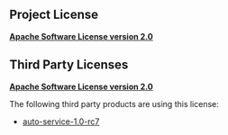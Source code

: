 <!-- Created by CodeLicenseManager -->
## Project License

__[Apache Software License version 2.0](http://www.apache.org/licenses/LICENSE-2.0.html)__

## Third Party Licenses

__[Apache Software License version 2.0](http://www.apache.org/licenses/LICENSE-2.0.txt)__

The following third party products are using this license:

* [auto-service-1.0-rc7](https://github.com/google/auto/tree/master/service)

<!-- CLM -->
